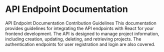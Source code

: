 # API Endpoint Documentation

API Endpoint Documentation Contribution Guidelines
This documentation provides guidelines for integrating the API endpoints with React for your frontend development. The API is designed to manage project information, including creation, updating, deleting, and retrieving projects. The authentication endpoints for user registration and login are also covered.